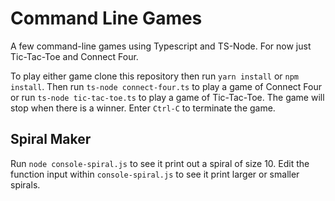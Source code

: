 # Command Line Games

A few command-line games using Typescript and TS-Node. For now just Tic-Tac-Toe and Connect Four.

To play either game clone this repository then run `yarn install` or `npm install`. Then run `ts-node connect-four.ts` to play a game of Connect Four or run `ts-node tic-tac-toe.ts` to play a game of Tic-Tac-Toe. The game will stop when there is a winner. Enter `Ctrl-C` to terminate the game.

## Spiral Maker

Run `node console-spiral.js` to see it print out a spiral of size 10. Edit the function input within `console-spiral.js` to see it print larger or smaller spirals.
